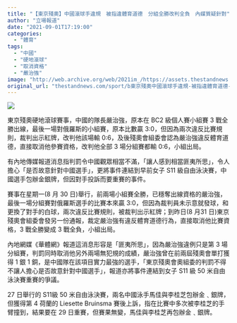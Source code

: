 ```yaml
---
title: "【東京殘奧】中國滾球手違規　被指違體育道德　分組全勝改判全負　內媒質疑針對"
author: "立場報道"
date: "2021-09-01T17:19:00"
categories:
  - "體育"
tags:
  - "中國"
  - "硬地滾球"
  - "取消資格"
  - "嚴治強"
image: "http://web.archive.org/web/2021im_/https://assets.thestandnews.com/media/photos/7-09_copy_A5IrNsO.png"
original_url: "thestandnews.com/sport/b東京殘奧中國滾球手違規-被指違體育道德-分組全勝改判全負-內媒質疑針對"
---
```

![](http://web.archive.org/web/2021im_/https://assets.thestandnews.com/media/photos/7-09_copy_A5IrNsO.png)

東京殘奧硬地滾球賽事，中國的隊長嚴治強，原本在 BC2 級個人賽小組賽 3 戰全勝出線，最後一場對俄羅斯的小組賽，原本比數贏 3:0，但因為兩次違反比賽規則，裁判出示紅牌，改判他該場輸 0:6，及後殘奧會組委會認為嚴治強違反體育道德，直接取消他參賽資格，改判他全部 3 場分組賽都輸 0:6，小組出局。

有內地傳媒報道消息指判罰令中國觀眾相當不滿，「讓人感到相當匪夷所思」，令人擔心「是否故意針對中國選手」，更將事件連結到早前女子 S11 級自由泳決賽，中國選手包辦金銀牌，但因對手投訴而要重賽的事件。

賽事在星期一(8 月 30 日)舉行，前兩場小組賽全勝，已穩奪出線資格的嚴治強，最後一場分組賽對俄羅斯選手的比賽本來贏 3:0，但因為裁判員未示意就發球，和更換了對手的白球，兩次違反比賽規則，被裁判出示紅牌；到昨日(8 月31 日)東京殘奧會組委會發另一份通報，裁定嚴治強有違反體育道德行為，直接取消他比賽資格，3 戰全勝變成 3 戰全負，小組出局。

內地網媒《華體網》報道這消息形容是「匪夷所思」，因為嚴治強違例只是第 3 場分組賽，判罰同時取消他另外兩場無犯規的成績，嚴治強曾在前兩屆殘奧會單打獲得 1 銀 1 銅，是中國隊在該項目實力最強的選手，「東京殘奧會奧組委的判罰不得不讓人擔心是否故意針對中國選手」，報道亦將事件連結到女子 S11 級 50 米自由泳決賽重賽的爭議。

27 日舉行的 S11級 50 米自由泳決賽，兩名中國泳手馬佳與李桂芝包辦金﹑銀牌，但獲得第 4 荷蘭的 Liesette Bruinsma 賽後上訴，指在比賽中多次被李桂芝的手臂撞到，結果要在 29 日重賽，但賽果無變，馬佳與李桂芝再包辦金﹑銀牌。